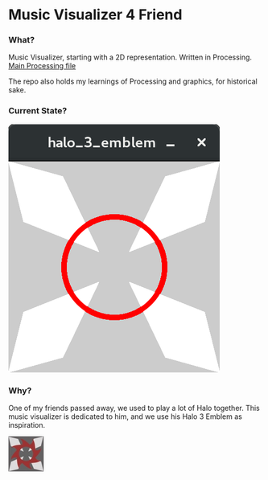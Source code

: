 # Music Visualizer 4 Friend

### What?
Music Visualizer, starting with a 2D representation. Written in Processing. [Main Processing file](/code/halo_3_emblem/halo_3_emblem/halo_3_emblem.pde)

The repo also holds my learnings of Processing and graphics, for historical sake.

### Current State?

![CurrentEmblemAsCode](/code/halo_3_emblem/halo_3_emblem/output/current_state_halo_3_emblem.png)


### Why?

One of my friends passed away, we used to play a lot of Halo together. This music visualizer is dedicated to him, and we use his Halo 3 Emblem as inspiration.

![Halo3Emblem](media/h3_emblem.jpg)
